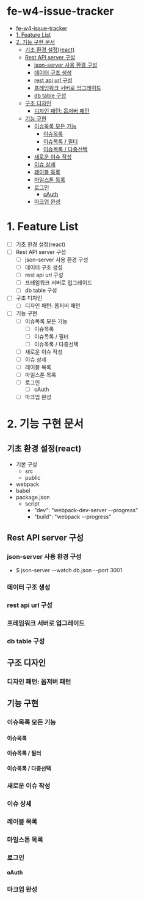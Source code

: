# fe-w4-issue-tracker

- [fe-w4-issue-tracker](#fe-w4-issue-tracker)
- [1. Feature List](#1-feature-list)
- [2. 기능 구현 문서](#2-기능-구현-문서)
  - [기초 환경 설정(react)](#기초-환경-설정react)
  - [Rest API server 구성](#rest-api-server-구성)
    - [json-server 사용 환경 구성](#json-server-사용-환경-구성)
    - [데이터 구조 생성](#데이터-구조-생성)
    - [rest api url 구성](#rest-api-url-구성)
    - [프레임워크 서버로 업그레이드](#프레임워크-서버로-업그레이드)
    - [db table 구성](#db-table-구성)
  - [구조 디자인](#구조-디자인)
    - [디자인 패턴: 옵저버 패턴](#디자인-패턴-옵저버-패턴)
  - [기능 구현](#기능-구현)
    - [이슈목록 모든 기능](#이슈목록-모든-기능)
      - [이슈목록](#이슈목록)
      - [이슈목록 / 필터](#이슈목록--필터)
      - [이슈목록 / 다중선택](#이슈목록--다중선택)
    - [새로운 이슈 작성](#새로운-이슈-작성)
    - [이슈 상세](#이슈-상세)
    - [레이블 목록](#레이블-목록)
    - [마일스톤 목록](#마일스톤-목록)
    - [로그인](#로그인)
      - [oAuth](#oauth)
    - [마크업 완성](#마크업-완성)

# 1. Feature List

- [ ] 기초 환경 설정(react)
- [ ] Rest API server 구성
  - [ ] json-server 사용 환경 구성
  - [ ] 데이터 구조 생성
  - [ ] rest api url 구성
  - [ ] 프레임워크 서버로 업그레이드
  - [ ] db table 구성
- [ ] 구조 디자인
  - [ ] 디자인 패턴: 옵저버 패턴
- [ ] 기능 구현
  - [ ] 이슈목록 모든 기능
    - [ ] 이슈목록
    - [ ] 이슈목록 / 필터
    - [ ] 이슈목록 / 다중선택
  - [ ] 새로운 이슈 작성
  - [ ] 이슈 상세
  - [ ] 레이블 목록
  - [ ] 마일스톤 목록
  - [ ] 로그인
    - [ ] oAuth
  - [ ] 마크업 완성

# 2. 기능 구현 문서

## 기초 환경 설정(react)
- 기본 구성
  - src
  - public 
- webpack
- babel
- package.json
  - script
    - "dev": "webpack-dev-server --progress"
    - "build": "webpack --progress"
## Rest API server 구성
### json-server 사용 환경 구성
- $ json-server --watch db.json --port 3001
### 데이터 구조 생성
### rest api url 구성
### 프레임워크 서버로 업그레이드
### db table 구성
## 구조 디자인
### 디자인 패턴: 옵저버 패턴
## 기능 구현
### 이슈목록 모든 기능
#### 이슈목록
#### 이슈목록 / 필터
#### 이슈목록 / 다중선택
### 새로운 이슈 작성
### 이슈 상세
### 레이블 목록
### 마일스톤 목록
### 로그인
#### oAuth
### 마크업 완성